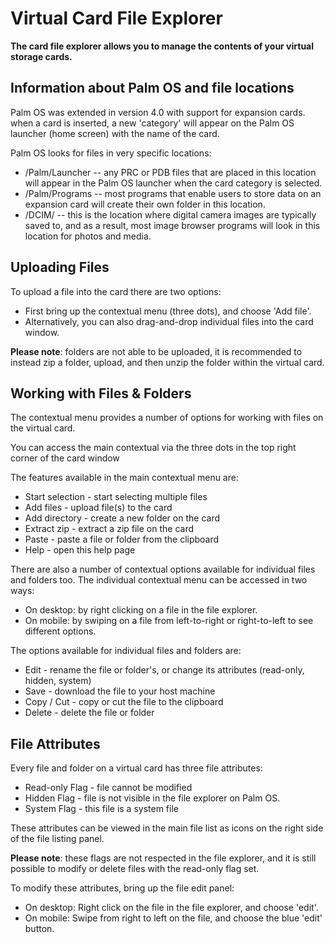 # Virtual Card File Explorer

**The card file explorer allows you to manage the contents of your virtual storage cards.**

## Information about Palm OS and file locations
Palm OS was extended in version 4.0 with support for expansion cards. when a card is inserted, a new 'category' will appear on the Palm OS launcher (home screen) with the name of the card.

Palm OS looks for files in very specific locations:
* /Palm/Launcher -- any PRC or PDB files that are placed in this location will appear in the Palm OS launcher when the card category is selected.
* /Palm/Programs -- most programs that enable users to store data on an expansion card will create their own folder in this location.
* /DCIM/ -- this is the location where digital camera images are typically saved to, and as a result, most image browser programs will look in this location for photos and media.


## Uploading Files
To upload a file into the card there are two options:
* First bring up the contextual menu (three dots), and choose 'Add file'. 
* Alternatively, you can also drag-and-drop individual files into the card window. 

**Please note**: folders are not able to be uploaded, it is recommended to instead zip a folder, upload, and then unzip the folder within the virtual card.

## Working with Files & Folders
The contextual menu provides a number of options for working with files on the virtual card.

You can access the main contextual via the three dots in the top right corner of the card window

The features available in the main contextual menu are:
* Start selection - start selecting multiple files
* Add files - upload file(s) to the card
* Add directory - create a new folder on the card
* Extract zip - extract a zip file on the card
* Paste - paste a file or folder from the clipboard
* Help - open this help page

There are also a number of contextual options available for individual files and folders too. The individual contextual menu can be accessed in two ways:
* On desktop: by right clicking on a file in the file explorer.
* On mobile: by swiping on a file from left-to-right or right-to-left to see different options.

The options available for individual files and folders are:

* Edit - rename the file or folder's, or change its attributes (read-only, hidden, system)
* Save - download the file to your host machine
* Copy / Cut - copy or cut the file to the clipboard
* Delete - delete the file or folder

## File Attributes

Every file and folder on a virtual card has three file attributes:

* Read-only Flag - file cannot be modified
* Hidden Flag - file is not visible in the file explorer on Palm OS.
* System Flag - this file is a system file

These attributes can be viewed in the main file list as icons on the right side of the file listing panel. 

**Please note**: these flags are not respected in the file explorer, and it is still possible to modify or delete files with the read-only flag set.

To modify these attributes, bring up the file edit panel:

 * On desktop: Right click on the file in the file explorer, and choose 'edit'.
 * On mobile: Swipe from right to left on the file, and choose the blue 'edit' button.